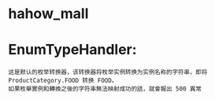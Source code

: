 # hahow_mall

# EnumTypeHandler: 
	这是默认的枚举转换器，该转换器将枚举实例转换为实例名称的字符串，即将 ProductCategory.FOOD 转换 FOOD。
	如果枚舉實例和轉換之後的字符串無法映射成功的話，就會報出 500 異常